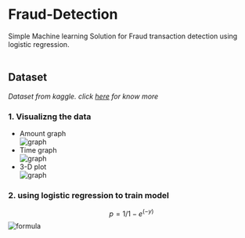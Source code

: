 # Fraud-Detection
Simple Machine learning Solution for Fraud transaction detection using logistic regression. 
</br></br>
## Dataset
*Dataset from kaggle. click [here](https://www.kaggle.com/mlg-ulb/creditcardfraud) for know more* </br>

### 1. Visualizng the data

*  Amount graph</br>
   ![graph](https://github.com/raita0100/Fraud-Detection/blob/master/Images/AmountvsClass.png)
*  Time graph</br>
   ![graph](https://github.com/raita0100/Fraud-Detection/blob/master/Images/TimevsClass.png)
*  3-D plot</br>
   ![graph](https://github.com/raita0100/Fraud-Detection/blob/master/Images/3D-map.png)
   </br>
### 2. using logistic regression to train model
$$ p = 1/1-e^(-y) $$
![formula](https://github.com/raita0100/Fraud-Detection/blob/master/Images/content_lr_2.png)
